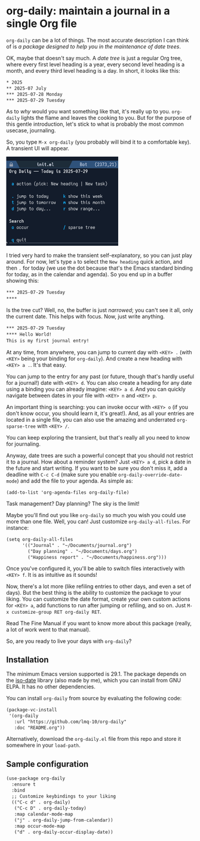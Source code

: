# org-daily: maintain a journal in a single Org file

`org-daily` can be a lot of things. The most accurate description I can think of is *a package designed to help you in the maintenance of date trees*.

OK, maybe that doesn't say much. A *date tree* is just a regular Org tree, where every first level heading is a year, every second level heading is a month, and every third level heading is a day. In short, it looks like this:

```
​* 2025
** 2025-07 July
*** 2025-07-28 Monday
*** 2025-07-29 Tuesday
```

As to *why* would you want something like that, it's really up to you. `org-daily` lights the flame and leaves the cooking to you. But for the purpose of this gentle introduction, let's stick to what is probably the most common usecase, journaling.

So, you type `M-x org-daily` (you probably will bind it to a comfortable key). A transient UI will appear.

[<img src="./transient.png" width="300" />](./transient.png)

I tried very hard to make the transient self-explanatory, so you can just play around. For now, let's type `a` to select the `New heading` quick action, and then `.` for today (we use the dot because that's the Emacs standard binding for today, as in the calendar and agenda). So you end up in a buffer showing this:

```txt
*** 2025-07-29 Tuesday
**** 
```

Is the tree cut? Well, no, the buffer is just *narrowed*; you can't see it all, only the current date. This helps with focus. Now, just write anything.

```txt
*** 2025-07-29 Tuesday
**** Hello World!
This is my first journal entry!
```

At any time, from anywhere, you can jump to current day with `<KEY> .` (with `<KEY>` being your binding for `org-daily`). And create a new heading with `<KEY> a .`. It's that easy.

You can jump to the entry for any past (or future, though that's hardly useful for a journal!) date with `<KEY> d`. You can also create a heading for any date using a binding you can already imagine: `<KEY> a d`. And you can quickly navigate between dates in your file with `<KEY> n` and `<KEY> p`.

An important thing is searching: you can invoke occur with `<KEY> o` (if you don't know occur, you should learn it, it's great!). And, as all your entries are located in a single file, you can also use the amazing and underrated `org-sparse-tree` with `<KEY> /`.

You can keep exploring the transient, but that's really all you need to know for journaling.

Anyway, date trees are such a powerful concept that you should not restrict it to a journal. How about a reminder system? Just `<KEY> a d`, pick a date in the future and start writing. If you want to be sure you don't miss it, add a deadline with `C-c C-d` (make sure you enable `org-daily-override-date-mode`) and add the file to your agenda. As simple as:

```elisp
(add-to-list 'org-agenda-files org-daily-file)
```

Task management? Day planning? The sky is the limit!

Maybe you'll find out you like `org-daily` so much you wish you could use more than one file. Well, you can! Just customize `org-daily-all-files`. For instance:

```elisp
(setq org-daily-all-files
      '(("Journal" . "~/Documents/journal.org")
        ("Day planning" . "~/Documents/days.org")
        ("Happiness report" . "~/Documents/happiness.org")))
```

Once you've configured it, you'll be able to switch files interactively with `<KEY> f`. It is as intuitive as it sounds!

Now, there's a lot more (like refiling entries to other days, and even a set of days). But the best thing is the ability to customize the package to your liking. You can customize the date format, create your own custom actions for `<KEY> a`, add functions to run after jumping or refiling, and so on. Just `M-x customize-group RET org-daily RET`.

Read The Fine Manual if you want to know more about this package (really, a lot of work went to that manual).

So, are you ready to live your days with `org-daily`?

## Installation

The minimum Emacs version supported is 29.1.  The package depends on
the [iso-date](https://github.com/lmq-10/iso-date) library (also made
by me), which you can install from GNU ELPA.  It has no other
dependencies.

You can install `org-daily` from source by evaluating the following
code:

```elisp
(package-vc-install
 '(org-daily
   :url "https://github.com/lmq-10/org-daily"
   :doc "README.org"))
```

Alternatively, download the `org-daily.el` file from this repo and
store it somewhere in your `load-path`.

## Sample configuration

```elisp
(use-package org-daily
  :ensure t
  :bind
  ;; Customize keybindings to your liking
  (("C-c d" . org-daily)
   ("C-c D" . org-daily-today)
   :map calendar-mode-map
   ("j" . org-daily-jump-from-calendar))
   :map occur-mode-map
   ("d" . org-daily-occur-display-date))
```
